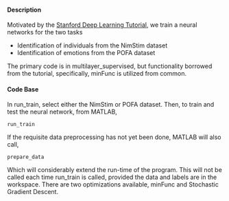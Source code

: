 #### Description
Motivated by the [Stanford Deep Learning Tutorial](http://ufldl.stanford.edu/tutorial/), we train a neural networks for the two tasks

* Identification of individuals from the NimStim dataset
* Identification of emotions from the POFA dataset

The primary code is in multilayer_supervised, but functionality borrowed from the tutorial, specifically, minFunc is utilized from common.  

#### Code Base
In run_train, select either the NimStim or POFA dataset.  Then, to train and test the neural network, from MATLAB,  

```
run_train
```

If the requisite data preprocessing has not yet been done, MATLAB will also call,

```
prepare_data
```

Which will considerably extend the run-time of the program.  This will not be called each time run_train is called, provided the data and labels are in the workspace. There are two optimizations available, minFunc and Stochastic Gradient Descent.  
